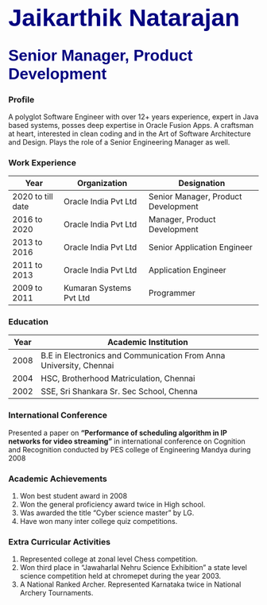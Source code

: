 # <span style="color:navy; font-family:Arial; font-size:1.75em;">Jaikarthik Natarajan</span>
## <span style="color:navy; font-family:Arial; font-size:1.5em;">Senior Manager, Product Development</span>

### Profile


 A polyglot Software Engineer with over 12+ years experience, expert in Java based systems, posses deep expertise in Oracle Fusion Apps. A craftsman at heart, interested in clean coding and in the Art of Software Architecture and Design. Plays the role of a Senior Engineering Manager as well.


### Work Experience

| Year | Organization | Designation |
| ---- |--------------|-------------|
| 2020 to till date | Oracle India Pvt Ltd | Senior Manager, Product Development
| 2016 to 2020 | Oracle India Pvt Ltd | Manager, Product Development
| 2013 to 2016 | Oracle India Pvt Ltd | Senior Application Engineer
| 2011 to 2013 | Oracle India Pvt Ltd | Application Engineer
| 2009 to 2011 | Kumaran Systems Pvt Ltd| Programmer

### Education
| Year | Academic Institution |
| ---- | --------------|
| 2008 | B.E in Electronics and Communication From Anna University, Chennai
| 2004 | HSC, Brotherhood Matriculation, Chennai
| 2002 | SSE, Sri Shankara Sr. Sec School, Chenna

### International Conference

Presented a paper on **“Performance of scheduling algorithm in IP networks
for video streaming”** in international conference on Cognition and Recognition
conducted by PES college of Engineering Mandya during 2008

### Academic Achievements

1. Won best student award in 2008
2. Won the general proficiency award twice in High school.
3. Was awarded the title “Cyber science master” by LG.
4. Have won many inter college quiz competitions.

### Extra Curricular Activities

1. Represented college at zonal level Chess competition.
2. Won third place in “Jawaharlal Nehru Science Exhibition” a state level science
competition held at chromepet during the year 2003.
3. A National Ranked Archer. Represented Karnataka twice in National Archery Tournaments.
